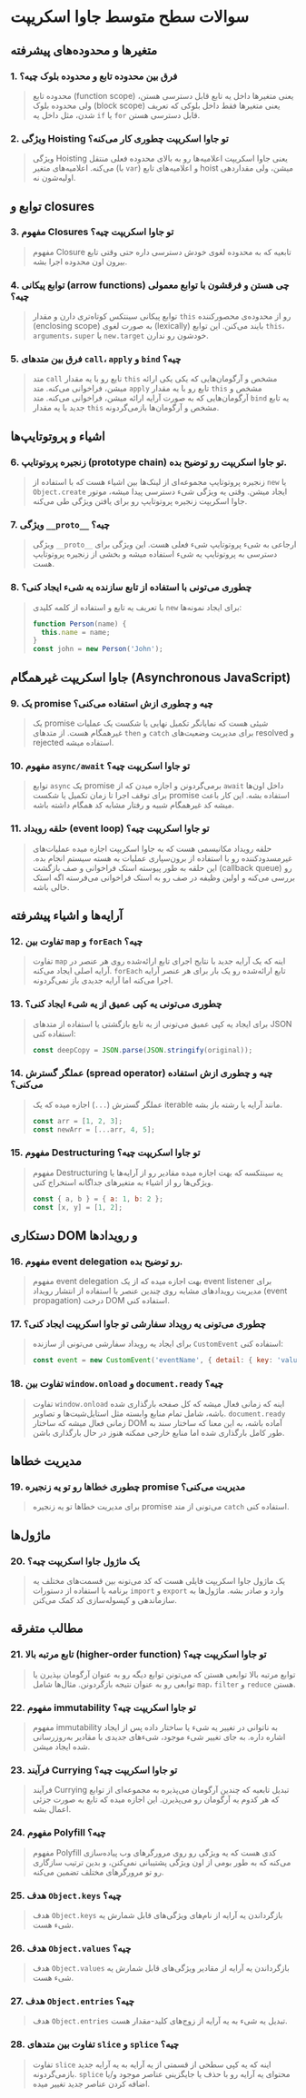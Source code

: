 # سوالات سطح متوسط جاوا اسکریپت

## متغیرها و محدوده‌های پیشرفته

### 1. فرق بین محدوده تابع و محدوده بلوک چیه؟
> محدوده تابع (function scope) یعنی متغیرها داخل یه تابع قابل دسترسی هستن، ولی محدوده بلوک (block scope) یعنی متغیرها فقط داخل بلوکی که تعریف شدن، مثل داخل یه `if` یا `for` قابل دسترسی هستن.

### 2. ویژگی Hoisting تو جاوا اسکریپت چطوری کار می‌کنه؟
> ویژگی Hoisting یعنی جاوا اسکریپت اعلامیه‌ها رو به بالای محدوده فعلی منتقل می‌کنه. اعلامیه‌های متغیر (با `var`) و اعلامیه‌های تابع hoist میشن، ولی مقداردهی اولیه‌شون نه.

## توابع و closures

### 3. مفهوم Closures تو جاوا اسکریپت چیه؟
> مفهوم Closure تابعیه که به محدوده لغوی خودش دسترسی داره حتی وقتی تابع بیرون اون محدوده اجرا بشه.

### 4. توابع پیکانی (arrow functions) چی هستن و فرقشون با توابع معمولی چیه؟
> توابع پیکانی سینتکس کوتاه‌تری دارن و مقدار `this` رو از محدوده‌ی محصورکننده (enclosing scope) به صورت لغوی (lexically) بایند می‌کنن. این توابع `this`، `arguments`، `super` یا `new.target` خودشون رو ندارن.

### 5. فرق بین متدهای `call`، `apply` و `bind` چیه؟
> متد `call` تابع رو با یه مقدار `this` مشخص و آرگومان‌هایی که یکی یکی ارائه میشن، فراخوانی می‌کنه. متد `apply` تابع رو با یه مقدار `this` مشخص و آرگومان‌هایی که به صورت آرایه ارائه میشن، فراخوانی می‌کنه. متد `bind` یه تابع جدید با یه مقدار `this` مشخص و آرگومان‌ها بازمی‌گردونه.

## اشیاء و پروتوتایپ‌ها

### 6. زنجیره پروتوتایپ (prototype chain) تو جاوا اسکریپت رو توضیح بده.
> زنجیره پروتوتایپ مجموعه‌ای از لینک‌ها بین اشیاء هست که با استفاده از `new` یا `Object.create` ایجاد میشن. وقتی یه ویژگی شیء دسترسی پیدا میشه، موتور جاوا اسکریپت زنجیره پروتوتایپ رو برای یافتن ویژگی طی می‌کنه.

### 7. ویژگی `__proto__` چیه؟
> ویژگی `__proto__` ارجاعی به شیء پروتوتایپ شیء فعلی هست. این ویژگی برای دسترسی به پروتوتایپ یه شیء استفاده میشه و بخشی از زنجیره پروتوتایپ هست.

### 8. چطوری می‌تونی با استفاده از تابع سازنده یه شیء ایجاد کنی؟
> با تعریف یه تابع و استفاده از کلمه کلیدی `new` برای ایجاد نمونه‌ها:
> ```javascript
> function Person(name) {
>   this.name = name;
> }
> const john = new Person('John');
> ```

## جاوا اسکریپت غیرهمگام (Asynchronous JavaScript)

### 9. یک promise چیه و چطوری ازش استفاده می‌کنی؟
> یک promise شیئی هست که نمایانگر تکمیل نهایی یا شکست یک عملیات غیرهمگام هست. از متدهای `then` و `catch` برای مدیریت وضعیت‌های resolved و rejected استفاده میشه.

### 10. مفهوم `async/await` تو جاوا اسکریپت چیه؟
> توابع `async` یک promise برمی‌گردونن و اجازه میدن که از `await` داخل اون‌ها برای توقف اجرا تا زمان تکمیل یا شکست promise استفاده بشه. این کار باعث میشه کد غیرهمگام شبیه و رفتار مشابه کد همگام داشته باشه.

### 11. حلقه رویداد (event loop) تو جاوا اسکریپت چیه؟
> حلقه رویداد مکانیسمی هست که به جاوا اسکریپت اجازه میده عملیات‌های غیرمسدودکننده رو با استفاده از برون‌سپاری عملیات به هسته سیستم انجام بده. این حلقه به طور پیوسته استک فراخوانی و صف بازگشت (callback queue) رو بررسی می‌کنه و اولین وظیفه در صف رو به استک فراخوانی می‌فرسته اگه استک خالی باشه.

## آرایه‌ها و اشیاء پیشرفته

### 12. تفاوت بین `map` و `forEach` چیه؟
> تفاوت `map` اینه که یک آرایه جدید با نتایج اجرای تابع ارائه‌شده روی هر عنصر در آرایه اصلی ایجاد می‌کنه. `forEach` تابع ارائه‌شده رو یک بار برای هر عنصر آرایه اجرا می‌کنه اما آرایه جدیدی باز نمی‌گردونه.

### 13. چطوری می‌تونی یه کپی عمیق از یه شیء ایجاد کنی؟
> برای ایجاد یه کپی عمیق می‌تونی از یه تابع بازگشتی یا استفاده از متدهای JSON استفاده کنی:
> ```javascript
> const deepCopy = JSON.parse(JSON.stringify(original));
> ```

### 14. عملگر گسترش (spread operator) چیه و چطوری ازش استفاده می‌کنی؟
> عملگر گسترش (`...`) اجازه میده که یک iterable مانند آرایه یا رشته باز بشه.
> ```javascript
> const arr = [1, 2, 3];
> const newArr = [...arr, 4, 5];
> ```

### 15. مفهوم Destructuring تو جاوا اسکریپت چیه؟
> مفهوم Destructuring یه سینتکسه که بهت اجازه میده مقادیر رو از آرایه‌ها یا ویژگی‌ها رو از اشیاء به متغیرهای جداگانه استخراج کنی.
> ```javascript
> const { a, b } = { a: 1, b: 2 };
> const [x, y] = [1, 2];
> ```

## دستکاری DOM و رویدادها

### 16. مفهوم event delegation رو توضیح بده.
> مفهوم event delegation بهت اجازه میده که از یک event listener برای مدیریت رویدادهای مشابه روی چندین عنصر با استفاده از انتشار رویداد (event propagation) درخت DOM استفاده کنی.

### 17. چطوری می‌تونی یه رویداد سفارشی تو جاوا اسکریپت ایجاد کنی؟
> برای ایجاد یه رویداد سفارشی می‌تونی از سازنده `CustomEvent` استفاده کنی:
> ```javascript
> const event = new CustomEvent('eventName', { detail: { key: 'value' } });
> ```

### 18. تفاوت بین `window.onload` و `document.ready` چیه؟
> تفاوت `window.onload` اینه که زمانی فعال میشه که کل صفحه بارگذاری شده باشه، شامل تمام منابع وابسته مثل استایل‌شیت‌ها و تصاویر. `document.ready` زمانی فعال میشه که ساختار DOM آماده باشه، به این معنا که ساختار سند به طور کامل بارگذاری شده اما منابع خارجی ممکنه هنوز در حال بارگذاری باشن.

## مدیریت خطاها

### 19. چطوری خطاها رو تو یه زنجیره promise مدیریت می‌کنی؟
> برای مدیریت خطاها تو یه زنجیره promise می‌تونی از متد `catch` استفاده کنی.

## ماژول‌ها

### 20. یک ماژول جاوا اسکریپت چیه؟
> یک ماژول جاوا اسکریپت فایلی هست که کد می‌تونه بین قسمت‌های مختلف یه برنامه با استفاده از دستورات `import` و `export` وارد و صادر بشه. ماژول‌ها به سازماندهی و کپسوله‌سازی کد کمک می‌کنن.

## مطالب متفرقه

### 21. تابع مرتبه بالا (higher-order function) تو جاوا اسکریپت چیه؟
> توابع مرتبه بالا توابعی هستن که می‌تونن توابع دیگه رو به عنوان آرگومان بپذیرن یا توابعی رو به عنوان نتیجه بازگردونن. مثال‌ها شامل `map`، `filter` و `reduce` هستن.

### 22. مفهوم immutability تو جاوا اسکریپت چیه؟
> مفهوم immutability به ناتوانی در تغییر یه شیء یا ساختار داده پس از ایجاد اشاره داره. به جای تغییر شیء موجود، شیءهای جدیدی با مقادیر به‌روزرسانی شده ایجاد میشن.

### 23. فرآیند Currying تو جاوا اسکریپت چیه؟
> فرآیند Currying تبدیل تابعیه که چندین آرگومان می‌پذیره به مجموعه‌ای از توابع که هر کدوم یه آرگومان رو می‌پذیرن. این اجازه میده که تابع به صورت جزئی اعمال بشه.

### 24. مفهوم Polyfill چیه؟
> مفهوم Polyfill کدی هست که یه ویژگی رو روی مرورگرهای وب پیاده‌سازی می‌کنه که به طور بومی از اون ویژگی پشتیبانی نمی‌کنن، و بدین ترتیب سازگاری رو تو مرورگرهای مختلف تضمین می‌کنه.

### 25. هدف `Object.keys` چیه؟
> هدف `Object.keys` بازگرداندن یه آرایه از نام‌های ویژگی‌های قابل شمارش یه شیء هست.

### 26. هدف `Object.values` چیه؟
> هدف `Object.values` بازگرداندن یه آرایه از مقادیر ویژگی‌های قابل شمارش یه شیء هست.

### 27. هدف `Object.entries` چیه؟
> هدف `Object.entries` تبدیل یه شیء به یه آرایه از زوج‌های کلید-مقدار هست.

### 28. تفاوت بین متدهای `slice` و `splice` چیه؟
> تفاوت `slice` اینه که یه کپی سطحی از قسمتی از یه آرایه به یه آرایه جدید بازمی‌گردونه. `splice` محتوای یه آرایه رو با حذف یا جایگزینی عناصر موجود و/یا اضافه کردن عناصر جدید تغییر میده.
